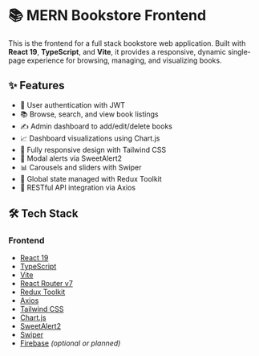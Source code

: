 
# 📚 MERN Bookstore Frontend

This is the frontend for a full stack bookstore web application. Built with **React 19**, **TypeScript**, and **Vite**, it provides a responsive, dynamic single-page experience for browsing, managing, and visualizing books.

## ✨ Features

- 🔐 User authentication with JWT
- 📚 Browse, search, and view book listings
- ✍️ Admin dashboard to add/edit/delete books
- 📈 Dashboard visualizations using Chart.js
- 📱 Fully responsive design with Tailwind CSS
- 🚨 Modal alerts via SweetAlert2
- 📊 Carousels and sliders with Swiper
- 🔄 Global state managed with Redux Toolkit
- 📂 RESTful API integration via Axios

## 🛠️ Tech Stack

### Frontend
- [React 19](https://react.dev/)
- [TypeScript](https://www.typescriptlang.org/)
- [Vite](https://vitejs.dev/)
- [React Router v7](https://reactrouter.com/)
- [Redux Toolkit](https://redux-toolkit.js.org/)
- [Axios](https://axios-http.com/)
- [Tailwind CSS](https://tailwindcss.com/)
- [Chart.js](https://www.chartjs.org/)
- [SweetAlert2](https://sweetalert2.github.io/)
- [Swiper](https://swiperjs.com/)
- [Firebase](https://firebase.google.com/) *(optional or planned)*



